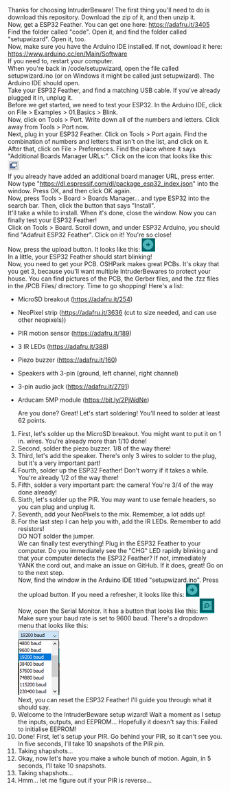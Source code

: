   Thanks for choosing IntruderBeware! The first thing you'll need to do is download this repository. Download the zip of it, and then unzip it.  
  Now, get a ESP32 Feather. You can get one here: https://adafru.it/3405  
  Find the folder called "code". Open it, and find the folder called "setupwizard". Open it, too.  
  Now, make sure you have the Arduino IDE installed. If not, download it here: https://www.arduino.cc/en/Main/Software  
If you need to, restart your computer.  
  When you're back in /code/setupwizard, open the file called setupwizard.ino (or on Windows it might be called just setupwizard). The Arduino IDE should open.  
  Take your ESP32 Feather, and find a matching USB cable. If you've already plugged it in, unplug it.  
  Before we get started, we need to test your ESP32. In the Arduino IDE, click on File > Examples > 01.Basics > Blink.  
Now, click on Tools > Port. Write down all of the numbers and letters. Click away from Tools > Port now.  
Next, plug in your ESP32 Feather. Click on Tools > Port again. Find the combination of numbers and letters that isn't on the list, and click on it.  
  After that, click on File > Preferences. Find the place where it says "Additional Boards Manager URLs:". Click on the icon that looks like this: ![](popout.png)  
If you already have added an additional board manager URL, press enter. Now type "https://dl.espressif.com/dl/package_esp32_index.json" into the window. Press OK, and then click OK again.  
  Now, press Tools > Board > Boards Manager... and type ESP32 into the search bar. Then, click the button that says "Install".  
It'll take a while to install. When it's done, close the window. Now you can finally test your ESP32 Feather!  
  Click on Tools > Board. Scroll down, and under ESP32 Arduino, you should find "Adafruit ESP32 Feather". Click on it! You're so close!  
  Now, press the upload button. It looks like this: ![](upload.png)  
  In a little, your ESP32 Feather should start blinking!  
  Now, you need to get your PCB. OSHPark makes great PCBs. It's okay that you get 3, because you'll want multiple IntruderBewares to protect your house. You can find pictures of the PCB, the Gerber files, and the .fzz files in the /PCB Files/ directory.
  Time to go shopping! Here's a list:
+ MicroSD breakout (https://adafru.it/254)
+ NeoPixel strip (https://adafru.it/3636 (cut to size needed, and can use other neopixels))
+ PIR motion sensor (https://adafru.it/189)
+ 3 IR LEDs (https://adafru.it/388)
+ Piezo buzzer (https://adafru.it/160)
+ Speakers with 3-pin (ground, left channel, right channel)
+ 3-pin audio jack (https://adafru.it/2791)
+ Arducam 5MP module (https://bit.ly/2PjWdNe)

  Are you done? Great! Let's start soldering! You'll need to solder at least 62 points.
1. First, let's solder up the MicroSD breakout. You might want to put it on 1 in. wires. You're already more than 1/10 done!
2. Second, solder the piezo buzzer. 1/8 of the way there!
3. Third, let's add the speaker. There's only 3 wires to solder to the plug, but it's a very important part!
4. Fourth, solder up the ESP32 Feather! Don't worry if it takes a while. You're already 1/2 of the way there!
5. Fifth, solder a very important part: the camera! You're 3/4 of the way done already!
6. Sixth, let's solder up the PIR. You may want to use female headers, so you can plug and unplug it.
7. Seventh, add your NeoPixels to the mix. Remember, a lot adds up!
8. For the last step I can help you with, add the IR LEDs. Remember to add resistors!  
DO NOT solder the jumper.  
  We can finally test everything! Plug in the ESP32 Feather to your computer. Do you immediately see the "CHG" LED rapidly blinking and that your computer detects the ESP32 Feather? If not, immediately YANK the cord out, and make an issue on GitHub. If it does, great! Go on to the next step.  
  Now, find the window in the Arduino IDE titled "setupwizard.ino". Press the upload button. If you need a refresher, it looks like this: ![](upload.png)  
  Now, open the Serial Monitor. It has a button that looks like this: ![](serialmonitor.png)  
  Make sure your baud rate is set to 9600 baud. There's a dropdown menu that looks like this:  
  ![](bauddropdown.png)  
  Next, you can reset the ESP32 Feather! I'll guide you through what it should say.  
1. Welcome to the IntruderBeware setup wizard! Wait a moment as I setup the inputs, outputs, and EEPROM...
Hopefully it doesn't say this: Failed to initialise EEPROM!
2. Done! First, let's setup your PIR. Go behind your PIR, so it can't see you. In five seconds, I'll take 10 snapshots of the PIR pin.
3. Taking shapshots...
4. Okay, now let's have you make a whole bunch of motion. Again, in 5 seconds, I'll take 10 snapshots.
5. Taking shapshots...
6. Hmm... let me figure out if your PIR is reverse...
